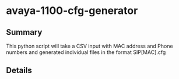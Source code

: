 # avaya-1100-cfg-generator

## Summary
This python script will take a CSV input with MAC address and Phone numbers and generated individual files in the format SIP[MAC].cfg

## Details
